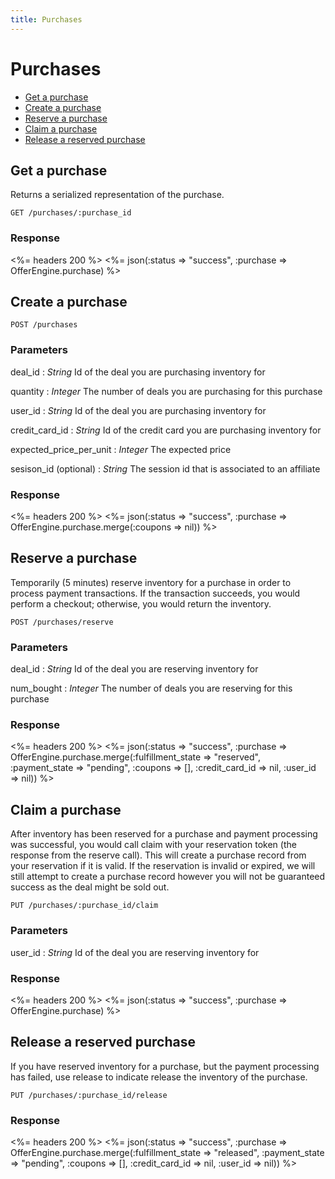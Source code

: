 ```yaml
---
title: Purchases
---
```


# Purchases

* [Get a purchase](/v1/purchases/#get-a-purchase)
* [Create a purchase](/v1/purchases/#create-a-purchase)
* [Reserve a purchase](/v1/purchases/#reserve-a-purchase)
* [Claim a purchase](/v1/purchases/#claim-a-purchase)
* [Release a reserved purchase](/v1/purchases/#release-a-reserved-purchase)

## Get a purchase
Returns a serialized representation of the purchase.

    GET /purchases/:purchase_id

### Response

<%= headers 200 %>
<%= json(:status => "success", :purchase => OfferEngine.purchase) %>

## Create a purchase

    POST /purchases

### Parameters
deal_id
: _String_  Id of the deal you are purchasing inventory for

quantity
: _Integer_ The number of deals you are purchasing for this purchase

user_id
: _String_  Id of the deal you are purchasing inventory for

credit_card_id
: _String_  Id of the credit card you are purchasing inventory for

expected_price_per_unit
: _Integer_ The expected price

sesison_id (optional)
: _String_ The session id that is associated to an affiliate

### Response
<%= headers 200 %>
<%= json(:status => "success", :purchase => OfferEngine.purchase.merge(:coupons => nil)) %>

## Reserve a purchase
Temporarily (5 minutes) reserve inventory for a purchase in order to process payment transactions. If the transaction succeeds, you would perform a checkout; otherwise, you would return the inventory.

    POST /purchases/reserve

### Parameters

deal_id
: _String_  Id of the deal you are reserving inventory for

num_bought
: _Integer_ The number of deals you are reserving for this purchase

### Response

<%= headers 200 %>
<%= json(:status => "success", :purchase => OfferEngine.purchase.merge(:fulfillment_state => "reserved", :payment_state => "pending", :coupons => [], :credit_card_id => nil, :user_id => nil)) %>

## Claim a purchase
After inventory has been reserved for a purchase and payment processing was successful, you would call claim with your reservation token (the response from the reserve call). This will create a purchase record from your reservation if it is valid. If the reservation is invalid or expired, we will still attempt to create a purchase record however you will not be guaranteed success as the deal might be sold out.

    PUT /purchases/:purchase_id/claim

### Parameters

user_id
: _String_  Id of the deal you are reserving inventory for

### Response

<%= headers 200 %>
<%= json(:status => "success", :purchase => OfferEngine.purchase) %>

## Release a reserved purchase
If you have reserved inventory for a purchase, but the payment processing has failed, use release to indicate release the inventory of the purchase.

    PUT /purchases/:purchase_id/release

### Response

<%= headers 200 %>
<%= json(:status => "success", :purchase => OfferEngine.purchase.merge(:fulfillment_state => "released", :payment_state => "pending", :coupons => [], :credit_card_id => nil, :user_id => nil)) %>

